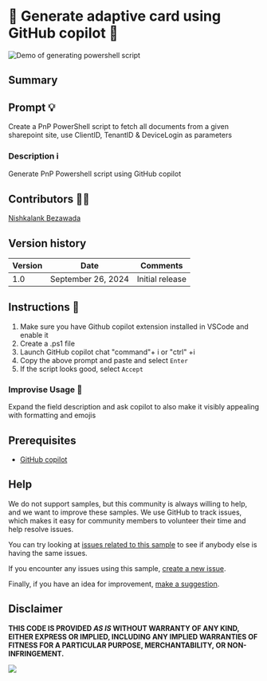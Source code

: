 # 🚀 Generate adaptive card using GitHub copilot  📅

![Demo of generating powershell script](./assets/demo.gif)

## Summary

## Prompt 💡
 Create a PnP PowerShell script to fetch all documents from a given sharepoint site, use ClientID, TenantID & DeviceLogin as parameters 

### Description ℹ️

Generate PnP Powershell script using GitHub copilot

## Contributors 👨‍💻

[Nishkalank Bezawada](https://github.com/NishkalankBezawada)

## Version history

Version|Date|Comments
-------|----|--------
1.0|September 26, 2024|Initial release

## Instructions 📝

1. Make sure you have Github copilot extension installed in VSCode and enable it
2. Create a .ps1 file
3. Launch GitHub copilot chat "command"+ i or "ctrl" +i
4. Copy the above prompt and paste and select `Enter`
5. If the script looks good, select `Accept`

### Improvise Usage 🚀
Expand the field description and ask copilot to also make it visibly appealing with formatting and emojis

## Prerequisites

* [GitHub copilot](https://copilot.github.com/)

## Help

We do not support samples, but this community is always willing to help, and we want to improve these samples. We use GitHub to track issues, which makes it easy for  community members to volunteer their time and help resolve issues.

You can try looking at [issues related to this sample](https://github.com/pnp/copilot-prompts/issues?q=label%3A%22sample%3A%20YOUR-SAMPLE-NAME%22) to see if anybody else is having the same issues.

If you encounter any issues using this sample, [create a new issue](https://github.com/pnp/copilot-prompts/issues/new).

Finally, if you have an idea for improvement, [make a suggestion](https://github.com/pnp/copilot-prompts/issues/new).

## Disclaimer

**THIS CODE IS PROVIDED *AS IS* WITHOUT WARRANTY OF ANY KIND, EITHER EXPRESS OR IMPLIED, INCLUDING ANY IMPLIED WARRANTIES OF FITNESS FOR A PARTICULAR PURPOSE, MERCHANTABILITY, OR NON-INFRINGEMENT.**

![](https://m365-visitor-stats.azurewebsites.net/SamplesGallery/copilotprompts-github-adaptivecard-prompt)


